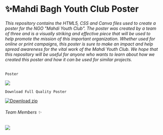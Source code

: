 # ✨Mahdi Bagh Youth Club Poster

###### This repository contains the HTML5, CSS and Canva files used to create a poster for the NGO "Mahdi Youth Club". The poster was created by a team of three and is a visually striking and effective piece that will be used to help promote the mission of this important organization. Whether used for online or print campaigns, this poster is sure to make an impact and help spread awareness for the vital work of the Mahdi Youth Club. We hope that this repository will be useful for anyone who wants to learn about how we created this poster and how it can be used for similar projects.

```Poster```

<div>
    <img src="https://cdn.discordapp.com/attachments/1044124684523937803/1068531480185282680/image.png"/>
</div>


``` Download Full Quality Poster ```

[![Download zip](https://custom-icon-badges.herokuapp.com/badge/-Download-yellow?style=for-the-badge&logo=download&logoColor=white "Download zip")](https://github.com/niyazbadar/poster-making/archive/refs/heads/main.zip)


###### Team Members ✨
<a href="https://github.com/niyazbadar/poster-making/graphs/contributors">
  <img src="https://contrib.rocks/image?repo=niyazbadar/poster-making" />
</a>


